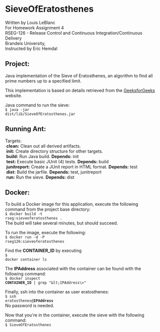 # SieveOfEratosthenes
Written by Louis LeBlanc<br>
For Homework Assignment 4<br>
RSEG-126 - Release Control and Continuous Integration/Continuous Delivery<br>
Brandeis University,<br>
Instructed by Eric Hemdal<br>

## Project:
Java implementation of the Sieve of Eratosthenes, an algorithm to find all prime numbers up to a specified limit.

This implementation is based on details retrieved from the <a href="https://www.geeksforgeeks.org/sieve-of-eratosthenes/">GeeksforGeeks</a> website.

Java command to run the sieve:<br>
<code>$ java -jar  dist/lib/SieveOfEratosthenes.jar</code>

## Running Ant:
Targets:<br>
&nbsp;**clean:** Clean out all derived artifacts.<br>
&nbsp;**init:**  Create directory structure for other targets.<br>
&nbsp;**build:** Run Java build. **Depends:** init<br>
&nbsp;**test:** Execute basic JUnit (4) tests. **Depends:** build<br>
&nbsp;**junitreport:** Create a JUnit report in HTML format. **Depends:** test<br>
&nbsp;**dist:** Build the jarfile. **Depends:** test, junitreport<br>
&nbsp;**run:** Run the sieve. **Depends:** dist<br>

## Docker:
To build a Docker image for this application, execute the following command from the project base directory:<br>
<code>$ docker build -t rseg:sieveoferatosthenes .</code><br>
The build will take several minutes, but should succeed.

To run the image, execute the following:<br>
<code>$ docker run -d -P rseg126:sieveoferatosthenes</code>

Find the **CONTAINER_ID** by executing<br>
<code>$ docker container ls</code>

The **IPAddress** associated with the container can be found with the following command:<br>
<code>$ docker inspect **CONTAINER_ID** | grep &quot;\&lt;IPAddress\\>&quot;</code>

Finally, ssh into the container as user eratosthenes:<br>
<code>$ ssh eratosthenes@**IPAddress**</code><br>
No password is needed.

Now that you're in the container, execute the sieve with the following command:<br>
<code>$ SieveOfEratosthenes</code><br>
